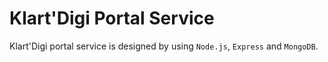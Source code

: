 # Klart'Digi Portal Service

Klart'Digi portal service is designed by using `Node.js`, `Express` and `MongoDB`.
